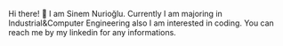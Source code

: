 Hi there! 👋 
I am Sinem Nurioğlu.
Currently I am majoring in Industrial&Computer Engineering also I am interested in coding. You can reach me by my linkedin for any informations.


 
